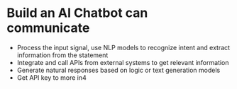 # Build an AI Chatbot can communicate 
-  Process the input signal, use NLP models to recognize intent and extract information from the statement
-  Integrate and call APIs from external systems to get relevant information
-  Generate natural responses based on logic or text generation models
-  Get API key to more in4
